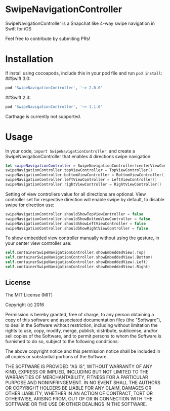 # SwipeNavigationController
SwipeNavigationController is a Snapchat like 4-way swipe navigation in Swift for iOS

Feel free to contribute by submiting PRs!

# Installation
If install using cocoapods, include this in your pod file and run ```pod install```:
##Swift 3.0:
```ruby
pod 'SwipeNavigationController', '~> 2.0.0'
```
##Swift 2.3:
```ruby
pod 'SwipeNavigationController', '~> 1.1.0'
```

Carthage is currently not supported.


# Usage
In your code, ```import SwipeNavigationController```, and create a SwipeNavigationController that enables 4 directions swipe navigation: 
```swift
let swipeNavigationController = SwipeNavigationController(centerViewController: CenterViewController())
swipeNavigationController.topViewController = TopViewController()
swipeNavigationController.bottomViewController = BottomViewController()
swipeNavigationController.leftViewController = LeftViewController()
swipeNavigationController.rightViewController = RightViewController()
```
Setting of view controllers value for all directions are optional. View controller set for respective direction will enable swipe by default, to disable swipe for direction use:
```swift
swipeNavigationController.shouldShowTopViewController = false
swipeNavigationController.shouldShowBottomViewController = false
swipeNavigationController.shouldShowLeftViewController = false
swipeNavigationController.shouldShowRightViewController = false
```
To show embedded view controller manually without using the gesture, in your center view controller use:
```swift
self.containerSwipeNavigationController.showEmbeddedView(.Top)
self.containerSwipeNavigationController.showEmbeddedView(.Bottom)
self.containerSwipeNavigationController.showEmbeddedView(.Left)
self.containerSwipeNavigationController.showEmbeddedView(.Right)
```

License
---
The MIT License (MIT)

Copyright (c) 2016

Permission is hereby granted, free of charge, to any person obtaining a copy of this software and associated documentation files (the "Software"), to deal in the Software without restriction, including without limitation the rights to use, copy, modify, merge, publish, distribute, sublicense, and/or sell copies of the Software, and to permit persons to whom the Software is furnished to do so, subject to the following conditions:

The above copyright notice and this permission notice shall be included in all copies or substantial portions of the Software.

THE SOFTWARE IS PROVIDED "AS IS", WITHOUT WARRANTY OF ANY KIND, EXPRESS OR IMPLIED, INCLUDING BUT NOT LIMITED TO THE WARRANTIES OF MERCHANTABILITY, FITNESS FOR A PARTICULAR PURPOSE AND NONINFRINGEMENT. IN NO EVENT SHALL THE AUTHORS OR COPYRIGHT HOLDERS BE LIABLE FOR ANY CLAIM, DAMAGES OR OTHER LIABILITY, WHETHER IN AN ACTION OF CONTRACT, TORT OR OTHERWISE, ARISING FROM, OUT OF OR IN CONNECTION WITH THE SOFTWARE OR THE USE OR OTHER DEALINGS IN THE SOFTWARE.
